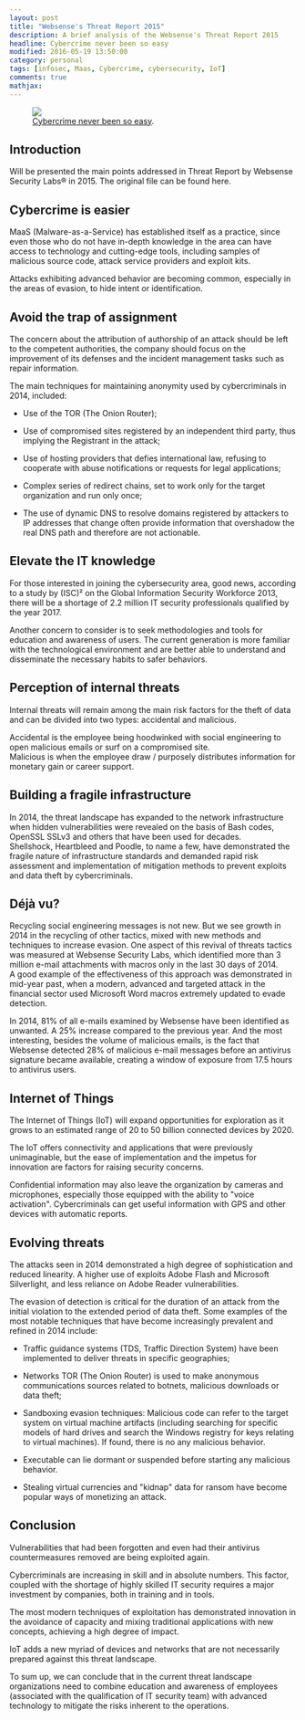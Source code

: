 ```yaml
---
layout: post
title: "Websense's Threat Report 2015"
description: A brief analysis of the Websense's Threat Report 2015
headline: Cybercrime never been so easy
modified: 2016-05-19 13:50:00
category: personal
tags: [infosec, Maas, Cybercrime, cybersecurity, IoT]
comments: true
mathjax:
---
```


<figure>
	<a href="http://www.myperfectclient.com/wp-content/uploads/2015/02/security-lock.jpg"><img src="http://www.myperfectclient.com/wp-content/uploads/2015/02/security-lock.jpg"></a>
	<figcaption><a href="http://rafaelmonteiro.github.io/" data-toggle="tooltip" title="Cybercrime never been so easy">Cybercrime never been so easy</a>.</figcaption>
</figure>

## Introduction

Will be presented the main points addressed in Threat Report by Websense Security Labs® in 2015. The original file can be found here.

## Cybercrime is easier

MaaS (Malware-as-a-Service) has established itself as a practice, since even those who do not have in-depth knowledge in the area can have access to technology and cutting-edge tools, including samples of malicious source code, attack service providers and exploit kits.

Attacks exhibiting advanced behavior are becoming common, especially in the areas of evasion, to hide intent or identification.

## Avoid the trap of assignment

The concern about the attribution of authorship of an attack should be left to the competent authorities, the company should focus on the improvement of its defenses and the incident management tasks such as repair information.

The main techniques for maintaining anonymity used by cybercriminals in 2014, included:

- Use of the TOR (The Onion Router);

- Use of compromised sites registered by an independent third party, thus implying the Registrant in the attack;

- Use of hosting providers that defies international law, refusing to cooperate with abuse notifications or requests for legal applications;

- Complex series of redirect chains, set to work only for the target organization and run only once;

- The use of dynamic DNS to resolve domains registered by attackers to IP addresses that change often provide information that overshadow the real DNS path and therefore are not actionable.

## Elevate the IT knowledge

For those interested in joining the cybersecurity area, good news, according to a study by (ISC)² on the Global Information Security Workforce 2013, there will be a shortage of 2.2 million IT security professionals qualified by the year 2017.

Another concern to consider is to seek methodologies and tools for education and awareness of users. The current generation is more familiar with the technological environment and are better able to understand and disseminate the necessary habits to safer behaviors.

## Perception of internal threats

Internal threats will remain among the main risk factors for the theft of data and can be divided into two types: accidental and malicious.  

Accidental is the employee being hoodwinked with social engineering to open malicious emails or surf on a compromised site.  
Malicious is when the employee draw / purposely distributes information for monetary gain or career support.

## Building a fragile infrastructure

In 2014, the threat landscape has expanded to the network infrastructure when hidden vulnerabilities were revealed on the basis of Bash codes, OpenSSL SSLv3 and others that have been used for decades.  
Shellshock, Heartbleed and Poodle, to name a few, have demonstrated the fragile nature of infrastructure standards and demanded rapid risk assessment and implementation of mitigation methods to prevent exploits and data theft by cybercriminals.

## Déjà vu?

Recycling social engineering messages is not new. But we see growth in 2014 in the recycling of other tactics, mixed with new methods and techniques to increase evasion. One aspect of this revival of threats tactics was measured at Websense Security Labs, which identified more than 3 million e-mail attachments with macros only in the last 30 days of 2014.  
A good example of the effectiveness of this approach was demonstrated in mid-year past, when a modern, advanced and targeted attack in the financial sector used Microsoft Word macros extremely updated to evade detection.

In 2014, 81% of all e-mails examined by Websense have been identified as unwanted. A 25% increase compared to the previous year. And the most interesting, besides the volume of malicious emails, is the fact that Websense detected 28% of malicious e-mail messages before an antivirus signature became available, creating a window of exposure from 17.5 hours to antivirus users.

## Internet of Things

The Internet of Things (IoT) will expand opportunities for exploration as it grows to an estimated range of 20 to 50 billion connected devices by 2020.

The IoT offers connectivity and applications that were previously unimaginable, but the ease of implementation and the impetus for innovation are factors for raising security concerns.

Confidential information may also leave the organization by cameras and microphones, especially those equipped with the ability to "voice activation". Cybercriminals can get useful information with GPS and other devices with automatic reports.

## Evolving threats

The attacks seen in 2014 demonstrated a high degree of sophistication and reduced linearity. A higher use of exploits Adobe Flash and Microsoft Silverlight, and less reliance on Adobe Reader vulnerabilities.

The evasion of detection is critical for the duration of an attack from the initial violation to the extended period of data theft. Some examples of the most notable techniques that have become increasingly prevalent and refined in 2014 include:

- Traffic guidance systems (TDS, Traffic Direction System) have been implemented to deliver threats in specific geographies;

- Networks TOR (The Onion Router) is used to make anonymous communications sources related to botnets, malicious downloads or data theft;

- Sandboxing evasion techniques: Malicious code can refer to the target system on virtual machine artifacts (including searching for specific models of hard drives and search the Windows registry for keys relating to virtual machines). If found, there is no any malicious behavior.

- Executable can lie dormant or suspended before starting any malicious behavior.

- Stealing virtual currencies and "kidnap" data for ransom have become popular ways of monetizing an attack.

## Conclusion

Vulnerabilities that had been forgotten and even had their antivirus countermeasures removed are being exploited again.

Cybercriminals are increasing in skill and in absolute numbers. This factor, coupled with the shortage of highly skilled IT security requires a major investment by companies, both in training and in tools.

The most modern techniques of exploitation has demonstrated innovation in the avoidance of capacity and mixing traditional applications with new concepts, achieving a high degree of impact.

IoT adds a new myriad of devices and networks that are not necessarily prepared against this threat landscape.

To sum up, we can conclude that in the current threat landscape organizations need to combine education and awareness of employees (associated with the qualification of IT security team) with advanced technology to mitigate the risks inherent to the operations.
